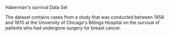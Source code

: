 Haberman's survival Data Set

The dataset contains cases from a study that was conducted between 1958 and 1970 at the University of Chicago's Billings Hospital on the survival of patients who had undergone surgery for breast cancer.
